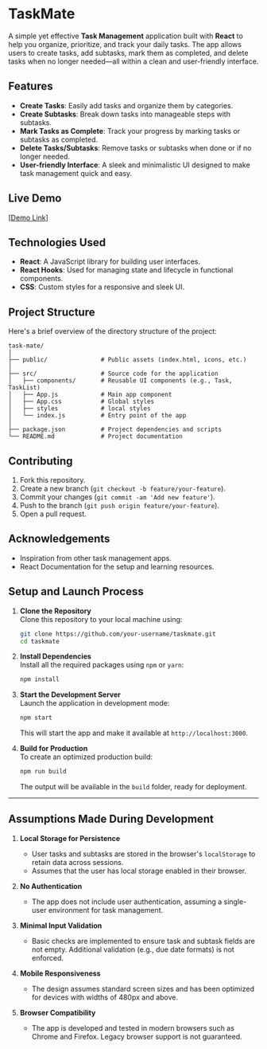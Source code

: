# TaskMate

A simple yet effective **Task Management** application built with **React** to help you organize, prioritize, and track your daily tasks. The app allows users to create tasks, add subtasks, mark them as completed, and delete tasks when no longer needed—all within a clean and user-friendly interface.

## Features

- **Create Tasks**: Easily add tasks and organize them by categories.
- **Create Subtasks**: Break down tasks into manageable steps with subtasks.
- **Mark Tasks as Complete**: Track your progress by marking tasks or subtasks as completed.
- **Delete Tasks/Subtasks**: Remove tasks or subtasks when done or if no longer needed.
- **User-friendly Interface**: A sleek and minimalistic UI designed to make task management quick and easy.

## Live Demo

[[Demo Link](https://tsk-mate.netlify.app/)]

## Technologies Used

- **React**: A JavaScript library for building user interfaces.
- **React Hooks**: Used for managing state and lifecycle in functional components.
- **CSS**: Custom styles for a responsive and sleek UI.

## Project Structure

Here's a brief overview of the directory structure of the project:

```
task-mate/
│
├── public/               # Public assets (index.html, icons, etc.)
│
├── src/                  # Source code for the application
│   ├── components/       # Reusable UI components (e.g., Task, TaskList)
│   ├── App.js            # Main app component
│   ├── App.css           # Global styles
│   ├── styles            # local styles
│   └── index.js          # Entry point of the app
│
├── package.json          # Project dependencies and scripts
└── README.md             # Project documentation
```

## Contributing

1. Fork this repository.
2. Create a new branch (`git checkout -b feature/your-feature`).
3. Commit your changes (`git commit -am 'Add new feature'`).
4. Push to the branch (`git push origin feature/your-feature`).
5. Open a pull request.

## Acknowledgements

- Inspiration from other task management apps.
- React Documentation for the setup and learning resources.

## Setup and Launch Process

1. **Clone the Repository**  
   Clone this repository to your local machine using:  
   ```bash
   git clone https://github.com/your-username/taskmate.git
   cd taskmate
   ```

2. **Install Dependencies**  
   Install all the required packages using `npm` or `yarn`:  
   ```bash
   npm install
   ```

3. **Start the Development Server**  
   Launch the application in development mode:  
   ```bash
   npm start
   ```  
   This will start the app and make it available at `http://localhost:3000`.

4. **Build for Production**  
   To create an optimized production build:  
   ```bash
   npm run build
   ```  
   The output will be available in the `build` folder, ready for deployment.

---

## Assumptions Made During Development

1. **Local Storage for Persistence**  
   - User tasks and subtasks are stored in the browser's `localStorage` to retain data across sessions.  
   - Assumes that the user has local storage enabled in their browser.

2. **No Authentication**  
   - The app does not include user authentication, assuming a single-user environment for task management.

3. **Minimal Input Validation**  
   - Basic checks are implemented to ensure task and subtask fields are not empty. Additional validation (e.g., due date formats) is not enforced.

4. **Mobile Responsiveness**  
   - The design assumes standard screen sizes and has been optimized for devices with widths of 480px and above.

5. **Browser Compatibility**  
   - The app is developed and tested in modern browsers such as Chrome and Firefox. Legacy browser support is not guaranteed.

